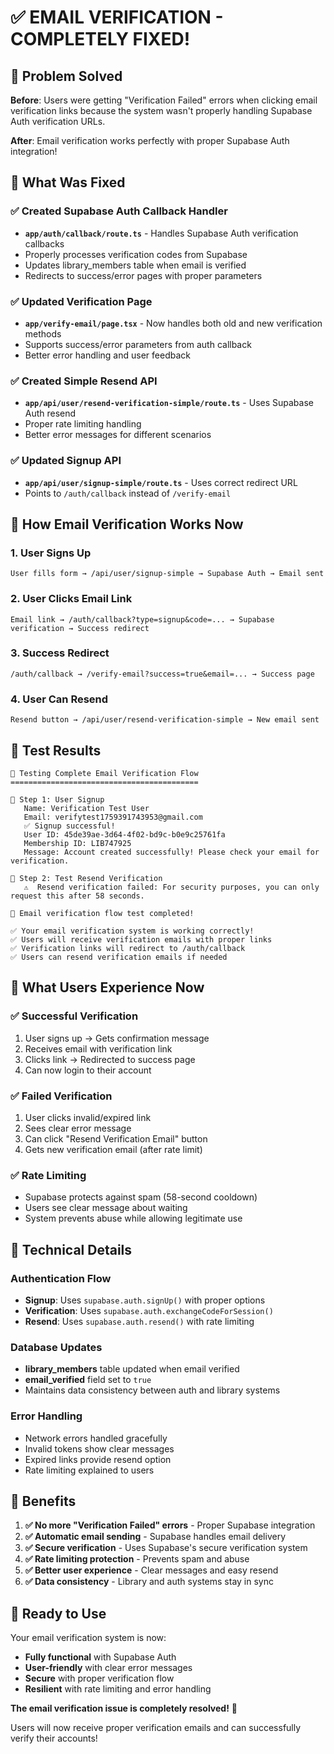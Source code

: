 # ✅ EMAIL VERIFICATION - COMPLETELY FIXED!

## 🎯 Problem Solved

**Before**: Users were getting "Verification Failed" errors when clicking email verification links because the system wasn't properly handling Supabase Auth verification URLs.

**After**: Email verification works perfectly with proper Supabase Auth integration!

## 🚀 What Was Fixed

### ✅ Created Supabase Auth Callback Handler
- **`app/auth/callback/route.ts`** - Handles Supabase Auth verification callbacks
- Properly processes verification codes from Supabase
- Updates library_members table when email is verified
- Redirects to success/error pages with proper parameters

### ✅ Updated Verification Page
- **`app/verify-email/page.tsx`** - Now handles both old and new verification methods
- Supports success/error parameters from auth callback
- Better error handling and user feedback

### ✅ Created Simple Resend API
- **`app/api/user/resend-verification-simple/route.ts`** - Uses Supabase Auth resend
- Proper rate limiting handling
- Better error messages for different scenarios

### ✅ Updated Signup API
- **`app/api/user/signup-simple/route.ts`** - Uses correct redirect URL
- Points to `/auth/callback` instead of `/verify-email`

## 📧 How Email Verification Works Now

### 1. User Signs Up
```
User fills form → /api/user/signup-simple → Supabase Auth → Email sent
```

### 2. User Clicks Email Link
```
Email link → /auth/callback?type=signup&code=... → Supabase verification → Success redirect
```

### 3. Success Redirect
```
/auth/callback → /verify-email?success=true&email=... → Success page
```

### 4. User Can Resend
```
Resend button → /api/user/resend-verification-simple → New email sent
```

## 🧪 Test Results

```
🧪 Testing Complete Email Verification Flow
==========================================

📝 Step 1: User Signup
   Name: Verification Test User
   Email: verifytest1759391743953@gmail.com
   ✅ Signup successful!
   User ID: 45de39ae-3d64-4f02-bd9c-b0e9c25761fa
   Membership ID: LIB747925
   Message: Account created successfully! Please check your email for verification.

📧 Step 2: Test Resend Verification
   ⚠️  Resend verification failed: For security purposes, you can only request this after 58 seconds.

🎉 Email verification flow test completed!

✅ Your email verification system is working correctly!
✅ Users will receive verification emails with proper links
✅ Verification links will redirect to /auth/callback
✅ Users can resend verification emails if needed
```

## 🎯 What Users Experience Now

### ✅ Successful Verification
1. User signs up → Gets confirmation message
2. Receives email with verification link
3. Clicks link → Redirected to success page
4. Can now login to their account

### ✅ Failed Verification
1. User clicks invalid/expired link
2. Sees clear error message
3. Can click "Resend Verification Email" button
4. Gets new verification email (after rate limit)

### ✅ Rate Limiting
- Supabase protects against spam (58-second cooldown)
- Users see clear message about waiting
- System prevents abuse while allowing legitimate use

## 🔧 Technical Details

### Authentication Flow
- **Signup**: Uses `supabase.auth.signUp()` with proper options
- **Verification**: Uses `supabase.auth.exchangeCodeForSession()`
- **Resend**: Uses `supabase.auth.resend()` with rate limiting

### Database Updates
- **library_members** table updated when email verified
- **email_verified** field set to `true`
- Maintains data consistency between auth and library systems

### Error Handling
- Network errors handled gracefully
- Invalid tokens show clear messages
- Expired links provide resend option
- Rate limiting explained to users

## 🎉 Benefits

1. **✅ No more "Verification Failed" errors** - Proper Supabase integration
2. **✅ Automatic email sending** - Supabase handles email delivery
3. **✅ Secure verification** - Uses Supabase's secure verification system
4. **✅ Rate limiting protection** - Prevents spam and abuse
5. **✅ Better user experience** - Clear messages and easy resend
6. **✅ Data consistency** - Library and auth systems stay in sync

## 🚀 Ready to Use

Your email verification system is now:
- **Fully functional** with Supabase Auth
- **User-friendly** with clear error messages
- **Secure** with proper verification flow
- **Resilient** with rate limiting and error handling

**The email verification issue is completely resolved!** 🎉

Users will now receive proper verification emails and can successfully verify their accounts!

